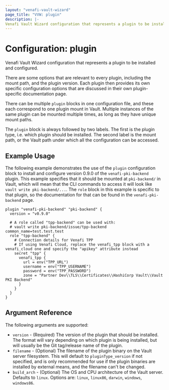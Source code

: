 ```yaml
---
layout: "venafi-vault-wizard"
page_title: "VVW: plugin"
description: |-
Venafi Vault Wizard configuration that represents a plugin to be installed and configured.
---
```


# Configuration: plugin

Venafi Vault Wizard configuration that represents a plugin to be installed and configured.

There are some options that are relevant to every plugin, including the mount path, and the plugin version.
Each plugin then provides its own specific configuration options that are discussed in their own plugin-specific documentation page.

There can be multiple `plugin` blocks in one configuration file, and these each correspond to one plugin mount in Vault.
Multiple instances of the same plugin can be mounted multiple times, as long as they have unique mount paths.

The `plugin` block is always followed by two labels.
The first is the plugin type, i.e. which plugin should be installed.
The second label is the mount path, or the Vault path under which all the configuration can be accessed.

## Example Usage

The following example demonstrates the use of the `plugin` configuration block to install and configure version 0.9.0 of the `venafi-pki-backend` plugin.
This example specifies that it should be mounted at `pki-backend/` in Vault, which will mean that the CLI commands to access it will look like `vault write pki-backend/...`.
The `role` block in this example is specific to that plugin, so the documentation for that can be found in the `venafi-pki-backend` page.

```hcl
plugin "venafi-pki-backend" "pki-backend" {
  version = "v0.9.0"

  # A role called "tpp-backend" can be used with:
  # vault write pki-backend/issue/tpp-backend common_name=test.test.test
  role "tpp-backend" {
    # Connection details for Venafi TPP
    # If using Venafi Cloud, replace the venafi_tpp block with a venafi_cloud one and specify the "apikey" attribute instead
    secret "tpp" {
      venafi_tpp {
        url = env("TPP_URL")
        username = env("TPP_USERNAME")
        password = env("TPP_PASSWORD")
        zone = "Partner Dev\\TLS\\Certificates\\HashiCorp Vault\\Vault PKI Backend"
      }
    }
  }
}
```

## Argument Reference

The following arguments are supported:

* `version` - (Required) The version of the plugin that should be installed.
  The format will vary depending on which plugin is being installed, but will usually be the Git tag/release name of the plugin.
* `filename` - (Optional) The filename of the plugin binary on the Vault server filesystem.
  This will default to `pluginType_version` if not specified, and is only recommended for use if the plugin binaries are installed by external means, and the filename can't be changed.
* `build_arch` - (Optional) The OS and CPU architecture of the Vault server.
  Defaults to `linux`.
  Options are: `linux`, `linux86`, `darwin`, `windows`, `windows86`.
